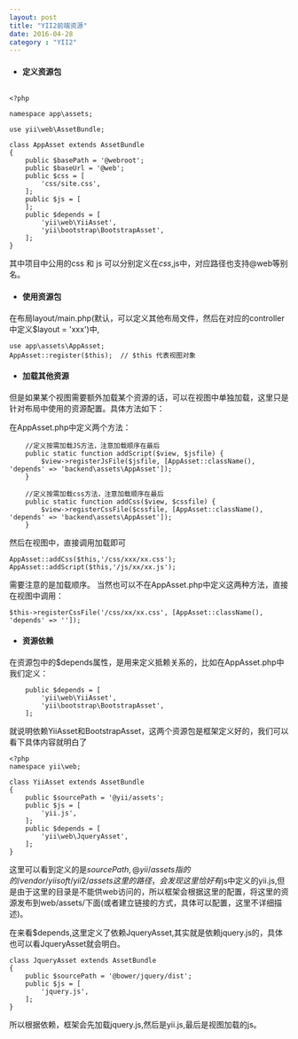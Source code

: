 ```yaml
---
layout: post
title: "YII2前端资源"
date: 2016-04-28
category : "YII2"
---
```



- #### 定义资源包

``` 

<?php

namespace app\assets;

use yii\web\AssetBundle;

class AppAsset extends AssetBundle
{
    public $basePath = '@webroot';
    public $baseUrl = '@web';
    public $css = [
        'css/site.css',
    ];
    public $js = [
    ];
    public $depends = [
        'yii\web\YiiAsset',
        'yii\bootstrap\BootstrapAsset',
    ];
} 
```


其中项目中公用的css 和 js 可以分别定义在$css,$js中，对应路径也支持@web等别名。

- #### 使用资源包

在布局layout/main.php(默认，可以定义其他布局文件，然后在对应的controller中定义$layout = 'xxx')中,

```
use app\assets\AppAsset;
AppAsset::register($this);  // $this 代表视图对象

```

- #### 加载其他资源
但是如果某个视图需要额外加载某个资源的话，可以在视图中单独加载，这里只是针对布局中使用的资源配置。具体方法如下：

在AppAsset.php中定义两个方法：

```
	//定义按需加载JS方法，注意加载顺序在最后
    public static function addScript($view, $jsfile) {
        $view->registerJsFile($jsfile, [AppAsset::className(), 'depends' => 'backend\assets\AppAsset']);
    }
    
    //定义按需加载css方法，注意加载顺序在最后
    public static function addCss($view, $cssfile) {
        $view->registerCssFile($cssfile, [AppAsset::className(), 'depends' => 'backend\assets\AppAsset']);
    } 
```

然后在视图中，直接调用加载即可

```
AppAsset::addCss($this,'/css/xxx/xx.css');
AppAsset::addScript($this,'/js/xx/xx.js');

```

需要注意的是加载顺序。
当然也可以不在AppAsset.php中定义这两种方法，直接在视图中调用：

```
$this->registerCssFile('/css/xx/xx.css', [AppAsset::className(), 'depends' => '']);

```

- #### 资源依赖

在资源包中的$depends属性，是用来定义抵赖关系的，比如在AppAsset.php中我们定义：

``` 
	public $depends = [
        'yii\web\YiiAsset',
        'yii\bootstrap\BootstrapAsset',
    ];
```
就说明依赖YiiAsset和BootstrapAsset，这两个资源包是框架定义好的，我们可以看下具体内容就明白了

```
<?php
namespace yii\web;

class YiiAsset extends AssetBundle
{
    public $sourcePath = '@yii/assets';
    public $js = [
        'yii.js',
    ];
    public $depends = [
        'yii\web\JqueryAsset',
    ];
}
```
这里可以看到定义的是$sourcePath,@yii/assets 指的的 /vendor/yiisoft/yii2/assets这里的路径，会发现这里恰好有$js中定义的yii.js,但是由于这里的目录是不能供web访问的，所以框架会根据这里的配置，将这里的资源发布到web/assets/下面(或者建立链接的方式，具体可以配置，这里不详细描述)。

在来看$depends,这里定义了依赖JqueryAsset,其实就是依赖jquery.js的，具体也可以看JqueryAsset就会明白。

```
class JqueryAsset extends AssetBundle
{
    public $sourcePath = '@bower/jquery/dist';
    public $js = [
        'jquery.js',
    ];
}
```
所以根据依赖，框架会先加载jquery.js,然后是yii.js,最后是视图加载的js。







